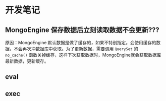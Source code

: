 # 开发笔记

## MongoEngine 保存数据后立刻读取数据不会更新???
原因：MongoEngine 默认数据是做了缓存的，如果不特别指定，会使用缓存的数据，不会再次冲数据库中获取。为了更新数据，需要调用 `QuerySet` 的 `no_cache()` 函数关掉缓存，这样下次获取数据时，MongoEngine就会获取数据库最新数据，更新缓存。

## eval

## exec

